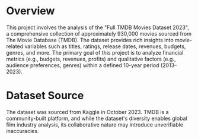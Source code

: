 # Overview
This project involves the analysis of the "Full TMDB Movies Dataset 2023", a comprehensive collection of approximately 930,000 movies sourced from The Movie Database (TMDB). The dataset provides rich insights into movie-related variables such as titles, ratings, release dates, revenues, budgets, genres, and more. The primary goal of this project is to analyze financial metrics (e.g., budgets, revenues, profits) and qualitative factors (e.g., audience preferences, genres) within a defined 10-year period (2013–2023).

# Dataset Source
The dataset was sourced from Kaggle in October 2023. TMDB is a community-built platform, and while the dataset's diversity enables global film industry analysis, its collaborative nature may introduce unverifiable inaccuracies.

